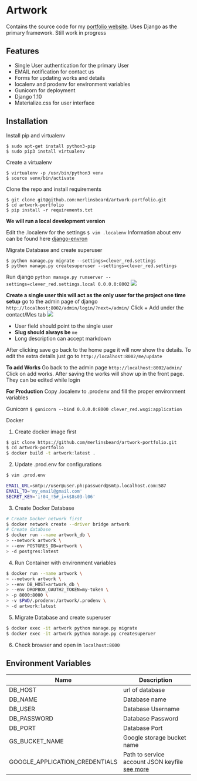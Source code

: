Artwork
====

Contains the source code for my [portfolio
website](https://benray.dailywarrior.ph). Uses Django as the primary framework.
Still work in progress

Features
--------
* Single User authentication for the primary User
* EMAIL notification for contact us
* Forms for updating works and details
* localenv and prodenv for environment variables
* Gunicorn for deployment
* Django 1.10
* Materialize.css for user interface

Installation
----------
Install pip and virtualenv
```
$ sudo apt-get install python3-pip
$ sudo pip3 install virtualenv
```
Create a virtualenv
```
$ virtualenv -p /usr/bin/python3 venv
$ source venv/bin/activate
```

Clone the repo and install requirements
```
$ git clone git@github.com:merlinsbeard/artwork-portfolio.git
$ cd artwork-portfolio
$ pip install -r requirements.txt
```

**We will run a local development version**

Edit the .localenv for the settings
`$ vim .localenv`
Information about env can be found here
[django-envron](http://django-environ.readthedocs.io/en/latest/)

Migrate Database and create superuser
```
$ python manage.py migrate --settings=clever_red.settings 
$ python manage.py createsuperuser --settings=clever_red.settings
```

Run django
` python manage.py runserver --settings=clever_red.settings.local 0.0.0.0:8002
`
![](http://i.imgur.com/50Ooait.png)

**Create a single user this will act as the only user for the project one time
setup**
go to the admin page of django
`http://localhost:8002/admin/login/?next=/admin/`
Click + Add under the contact/Mes tab
![](http://i.imgur.com/Ro2RWYj.jpg)
* User field should point to the single user
* **Slug should always be** `me`
* Long description can accept markdown

After clicking save go back to the home page it will now show the details.
To edit the extra details just go to 
`http://localhost:8002/me/update`

**To add Works**
Go back to the admin page
` http://localhost:8002/admin/ `
Click on add works. After saving the works will show up in the front page. They
can be edited while login

**For Production**
Copy .localenv to .prodenv and fill the proper environment variables

Gunicorn
` $ gunicorn --bind 0.0.0.0:8000 clever_red.wsgi:application `

Docker

1. Create docker image first  
```bash
$ git clone https://github.com/merlinsbeard/artwork-portfolio.git
$ cd artwork-portfolio
$ docker build -t artwork:latest .
```

2. Update .prod.env for configurations  

```bash
$ vim .prod.env

EMAIL_URL=smtp://user@user.ph:password@smtp.localhost.com:587
EMAIL_TO='my_email@gmail.com'
SECRET_KEY='i!04_!5#_i=k$8s03-l06'

```

3. Create Docker Database

```bash
# Create Docker network first
$ docker network create --driver bridge artwork
# Create database
$ docker run --name artwork_db \
> --network artwork \
> --env POSTGRES_DB=artwork \
> -d postgres:latest
```

4. Run Container with environment variables

```bash
$ docker run --name artwork \
> --network artwork \
> --env DB_HOST=artwork_db \
> --env DROPBOX_OAUTH2_TOKEN=my-token \
> -p 8000:8000 \
> -v $PWD/.prodenv:/artwork/.prodenv \
> -d artwork:latest
```

5. Migrate Database and create superuser

```bash
$ docker exec -it artwork python manage.py migrate
$ docker exec -it artwork python manage.py createsuperuer
```

6. Check browser and open in `localhost:8000`


## Environment Variables

| Name | Description |
|------|-------------|
| DB_HOST | url of database |
| DB_NAME | Database name |
| DB_USER | Database Username |
| DB_PASSWORD | Database Password |
| DB_PORT | Database Port |
| GS_BUCKET_NAME |  Google storage bucket name |
| GOOGLE_APPLICATION_CREDENTIALS | Path to service account JSON keyfile [see more](https://cloud.google.com/storage/docs/authentication#generating-a-private-key)
